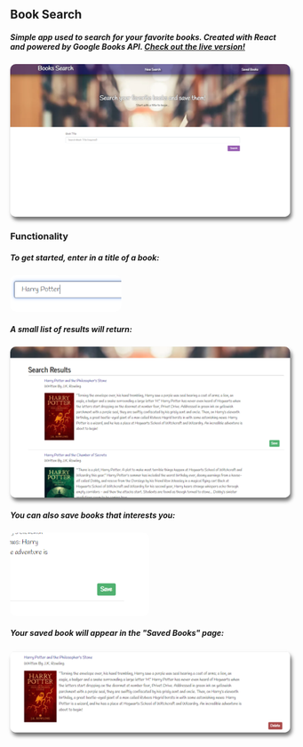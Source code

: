 ## Book Search
##### Simple app used to search for your favorite books. Created with React and powered by Google Books API. [Check out the live version!](https://react-books-rz.herokuapp.com/ "Book it")

<img width = 800 src = "https://github.com/rizho123/book-search/blob/master/client/src/assets/images/title.PNG?raw=true" style="border-radius: 10px; box-shadow: 3px 6px 6px #0000008c;">

### Functionality
##### To get started, enter in a title of a book:

<img width = 200 src = "https://github.com/rizho123/book-search/blob/master/client/src/assets/images/search.PNG?raw=true" style="border-radius: 10px;">

##### A small list of results will return:

<img width = 800 src = "https://github.com/rizho123/book-search/blob/master/client/src/assets/images/search%20results.PNG?raw=true" style="border-radius: 10px; box-shadow: 3px 6px 6px #0000008c;">

##### You can also save books that interests you:

<img width = 250 src = "https://github.com/rizho123/book-search/blob/master/client/src/assets/images/save%20button.PNG?raw=true" style="border-radius: 10px;">

##### Your saved book will appear in the "Saved Books" page:

<img width = 800 src = "https://github.com/rizho123/book-search/blob/master/client/src/assets/images/savedbook.PNG?raw=true" style="border-radius: 10px; box-shadow: 3px 6px 6px #0000008c;">
